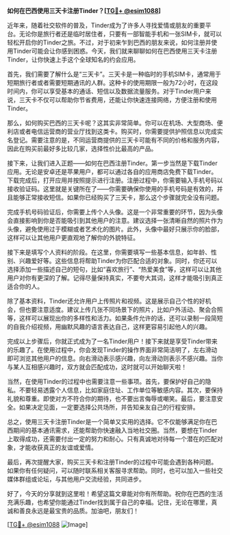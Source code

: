 **如何在巴西使用三天卡注册Tinder？[[TG💪+ @esim1088](https://t.me/s/esim1088)]**

近年来，随着社交软件的普及，Tinder成为了许多人寻找爱情或朋友的重要平台。无论你是旅行者还是临时居住者，只要有一部智能手机和一张SIM卡，就可以轻松开启你的Tinder之旅。不过，对于初来乍到巴西的朋友来说，如何注册并使用Tinder可能会让你感到困惑。今天，我们就来聊聊如何在巴西使用三天卡注册Tinder，让你快速上手这个全球知名的约会应用。

首先，我们需要了解什么是“三天卡”。三天卡是一种临时的手机SIM卡，通常用于短期旅行者或者需要短期通讯的人群。这种卡的使用期限一般为72小时，在这段时间内，你可以享受基本的通话、短信以及数据流量服务。对于Tinder用户来说，三天卡不仅可以帮助你节省费用，还能让你快速连接网络，方便注册和使用Tinder。

那么，如何购买巴西的三天卡呢？这其实非常简单。你可以在机场、大型商场、便利店或者电信运营商的营业厅找到这类卡。购买时，你需要提供护照信息以完成实名登记。需要注意的是，不同运营商提供的三天卡可能有不同的价格和服务内容，因此在购买前最好多比较几家，选择性价比最高的产品。

接下来，让我们进入正题——如何在巴西注册Tinder。第一步当然是下载Tinder应用。无论是安卓还是苹果用户，都可以通过各自的应用商店免费下载Tinder。下载完成后，打开应用并按照提示进行注册。注册过程中，你需要输入手机号码以接收验证码。这里就是关键所在了——你需要确保你使用的手机号码是有效的，并且能够正常接收短信。如果你已经购买了三天卡，那么这个步骤就完全没有问题。

完成手机号码验证后，你需要上传个人头像。这是一个非常重要的环节，因为头像会直接影响到你是否能吸引到其他用户的注意。建议选择一张清晰自然的照片作为头像，避免使用过于模糊或者艺术化的图片。此外，头像中最好只展示你的脸部，这样可以让其他用户更直观地了解你的外貌特征。

接下来是填写个人资料的阶段。在这里，你需要填写一些基本信息，如年龄、性别、兴趣爱好等。这些信息将帮助Tinder为你匹配合适的对象。同时，你还可以选择添加一些描述自己的短句，比如“喜欢旅行”、“热爱美食”等，这样可以让其他用户对你有更深的了解。记得尽量保持真实，不要夸大其词，这样才能吸引到真正适合你的人。

除了基本资料，Tinder还允许用户上传照片和视频。这是展示自己个性的好机会，但也要注意适度。建议上传几张不同场景下的照片，比如户外活动、聚会合照等，这样可以展现出你的多样性和活力。如果条件允许的话，还可以录制一段简短的自我介绍视频，用幽默风趣的语言表达自己，这样更容易引起他人的兴趣。

完成以上步骤后，你就正式成为了一名Tinder用户！接下来就是享受Tinder带来的乐趣了。在使用过程中，你会发现Tinder的操作界面非常简洁明了，左右滑动即可浏览其他用户的信息。向右滑动表示感兴趣，向左滑动则表示不感兴趣。当你与某人互相感兴趣时，双方就会匹配成功，这时就可以开始聊天啦！

当然，在使用Tinder的过程中也需要注意一些事项。首先，要保护好自己的隐私。不要轻易透露个人信息，比如家庭住址、工作单位等敏感内容。其次，要保持礼貌和尊重。即使对方不符合你的期待，也不要出言侮辱或嘲笑。最后，要注意安全。如果决定见面，一定要选择公共场所，并告知亲友自己的行程安排。

总之，使用三天卡注册Tinder是一个简单又实用的选择。它不仅能够满足你在巴西期间的基本通讯需求，还能帮助你快速融入当地社交圈。当然，要想在Tinder上取得成功，还需要付出一定的努力和耐心。只有真诚地对待每一个潜在的匹配对象，才能收获真正的友谊或爱情。

最后，再次提醒大家，购买三天卡和注册Tinder的过程中可能会遇到各种问题。如果你有任何疑问，可以随时联系相关客服寻求帮助。同时，也可以加入一些社交媒体群组或论坛，与其他用户交流经验，共同进步。

好了，今天的分享就到这里啦！希望这篇文章能对你有所帮助。祝你在巴西的生活充满乐趣，也希望你能通过Tinder找到属于自己的幸福。记住，无论在哪里，真诚和善良永远是最宝贵的品质。加油吧，朋友们！

[[TG💪+ @esim1088](https://t.me/s/esim1088) ![Image](https://i.postimg.cc/4NQfJmqS/Snipaste-2025-05-13-00-14-12.png)]
